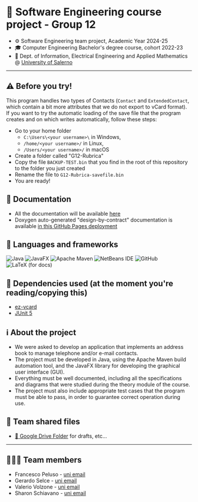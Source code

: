 # 🚀 Software Engineering course project - Group 12
- ⚙️ Software Engineering team project, Academic Year 2024-25
- 🎓 Computer Engineering Bachelor's degree course, cohort 2022-23
- 🏫 Dept. of Information, Electrical Engineering and Applied Mathematics @ [University of Salerno](https://unisa.it/)

---

## ⚠️ Before you try!
This program handles two types of Contacts (`Contact` and `ExtendedContact`, which contain a bit more attributes that we do not export to vCard format).\
If you want to try the automatic loading of the save file that the program creates and on which writes automatically, follow these steps:
- Go to your home folder
  - `C:\Users\<your username>\` in Windows,
  - `/home/<your username>/` in Linux,
  - `/Users/<your username>/` in macOS
- Create a folder called "G12-Rubrica"
- Copy the file `BACKUP-TEST.bin` that you find in the root of this repository to the folder you just created
- Rename the file to `G12-Rubrica-savefile.bin`
- You are ready!

## 📄 Documentation
- All the documentation will be available [here](https://github.com/francescopeluso/SWE-Project/tree/main/docs)
- Doxygen auto-generated "design-by-contract" documentation is available [in this GitHub Pages deployment](https://francescopeluso.github.io/SWE-Project)

## 💾 Languages and frameworks
![Java](https://img.shields.io/badge/java-%23ED8B00.svg?style=for-the-badge&logo=openjdk&logoColor=white)
![JavaFX](https://img.shields.io/badge/javafx-%23FF0000.svg?style=for-the-badge&logo=javafx&logoColor=white)
![Apache Maven](https://img.shields.io/badge/Apache%20Maven-C71A36?style=for-the-badge&logo=Apache%20Maven&logoColor=white)
![NetBeans IDE](https://img.shields.io/badge/NetBeansIDE-1B6AC6.svg?style=for-the-badge&logo=apache-netbeans-ide&logoColor=white)
![GitHub](https://img.shields.io/badge/github-%23121011.svg?style=for-the-badge&logo=github&logoColor=white)
![LaTeX (for docs)](https://img.shields.io/badge/latex-%23008080.svg?style=for-the-badge&logo=latex&logoColor=white)

## 🧩 Dependencies used (at the moment you're reading/copying this)
- [ez-vcard](https://github.com/mangstadt/ez-vcard)
- [JUnit 5](https://github.com/junit-team/junit5)

## ℹ️ About the project
- We were asked to develop an application that implements an address book to manage telephone and/or e-mail contacts.
- The project must be developed in Java, using the Apache Maven build automation tool, and the JavaFX library for developing the graphical user interface (GUI).
- Everything must be well documented, including all the specifications and diagrams that were studied during the theory module of the course.
- The project must also include appropriate test cases that the program must be able to pass, in order to guarantee correct operation during use.


## 📝 Team shared files
- [📂 Google Drive Folder](https://drive.google.com/drive/folders/1oue3cB1Z_F3Z3lOm-P0us-nUvAmd06SI?usp=sharing) for drafts, etc...

---

## 🧑🏻‍💻 Team members
- Francesco Peluso - [uni email](mailto:f.peluso29@studenti.unisa.it)
- Gerardo Selce - [uni email](mailto:g.selce2@studenti.unisa.it )
- Valerio Volzone - [uni email](mailto:v.volzone4@studenti.unisa.it)
- Sharon Schiavano - [uni email](mailto:s.schiavano1@studenti.unisa.it)
